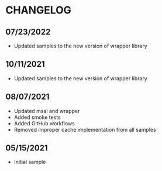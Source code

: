 # CHANGELOG

## 07/23/2022

* Updated samples to the new version of wrapper library

## 10/11/2021

* Updated samples to the new version of wrapper library

## 08/07/2021

* Updated msal and wrapper
* Added smoke tests
* Added GitHub workflows
* Removed improper cache implementation from all samples

## 05/15/2021

* Initial sample
